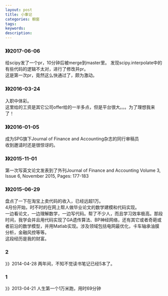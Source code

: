 ```yaml
---
layout: post
title: 小事记
categories: 橱窗
tags:
keywords:
description:
---
```




### 》》2017-06-06    
给scipy发了一个pr，10分钟后被merge到master里。
发现scipy.interpolate中的有些代码的逻辑不太对，进行了修改并pr。  
这是第一次pr，竟然这么快通过了，颇为激动。  

### 》》2016-03-24
入职中体彩。  
这里给的工资是其它公司offer给的一半多点，但是平台很大。。。为了理想我来了！  

### 》》2016-01-05
成为SPG旗下Journal of Finance and Accounting杂志的同行审稿员  
收到邀请时还是很惊讶的。

### 》》2015-11-01  
第一次写英文论文发表到了外刊Journal of Finance and Accounting Volume 3, Issue 6, November 2015, Pages: 177-183  


### 》》2015-06-29  
盘点了一下在淘宝上卖代码的收入，已经远超1万。  
4月份开始，时不时的在网上帮人做毕业论文的数学建模和代码实现。  
一边看论文，一边理解数学，一边写代码。帮了不少人，而且学习效率极高。那段时间，我学会并且用代码实现了GA遗传算法、BP神经网络，还有其它或者奇葩或者前沿的数学模型，并用Matlab实现。涉及领域包括电网最优化，卡车轴承油膜分析，金融风控等等。  
这段经历是我的财富。  

### 2
》》2014-04-28
两年间，不知不觉读书笔记已经5本了。  

### 1
》》2013-04-21
人生第一个1万米跑，用时69分钟
